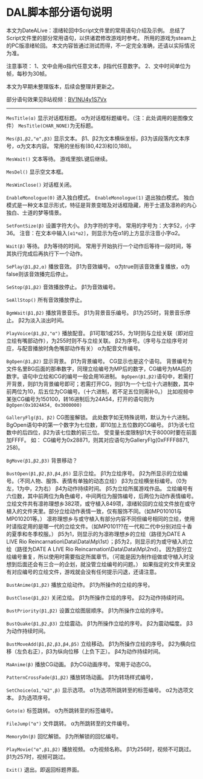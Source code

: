 # DAL脚本部分语句说明

本文为DateALive：凛绪轮回中Script文件里的常用语句介绍及示例。
总结了Script文件里的部分常用语句，以供诸君修改游戏时参考。
所用的游戏为steam上的PC版凛绪轮回。
本文内容皆通过测试而得，不一定完全准确，还请以实际情况为准。


注意事项：
1、文中会用α指代任意文本，β指代任意数字。
2、文中时间单位为帧，每秒为30帧。

本文为早期未整理版本，后续会整理并更新之。

部分语句效果见B站视频：[BV1NU4y1S7Vx](https://www.bilibili.com/video/BV1NU4y1S7Vx)

---

`MesTitle(α)`
显示对话框标题。
α为对话框标题编号。（注：此处调用的是图像文件）
`MesTitle(CHAR_NONE)`为无标题。

`Mes(β1,β2,"α",β3)`
显示文本。
β1、β2为文本横纵坐标，β3为该段落内文本序号，α为文本内容。
常用的坐标有(80,423)和(0,188)。

`MesWait()`
文本等待。
游戏里按L键后继续。

`MesDel()`
显示空文本框。

`MesWinClose()`
对话框关闭。

`EnableMonologue(0)`
进入独白模式。
`EnableMonologue(1)`
退出独白模式。
独白模式是一种文本显示形式，特征是背景变暗及对话框隐藏，用于士道及凛祢的内心独白、士道的梦等情景。

`SetFontSize(β)`
设置字符大小。
β为字符的字号。
常用的字号为：大字52，小字36。
注音：在文本中输入`[α1*α2]`，则显示为在α1的上方显示注音小字α2。

`Wait(β)`
等待。
β为等待的时间。
常用于开始执行一个动作后等待一段时间，等其执行完成后再执行下一个动作。

`SePlay(β1,β2,α)`
播放音效。
β1为音效编号。
α为true则该音效重复播放，α为false则该音效播完后停止。

`SeStop(β1,β2)`
音效播放停止。
β1为音效编号。

`SeAllStop()`
所有音效播放停止。

`BgmWait(β1,β2)`
播放背景音乐。
β1为背景音乐编号。
β1为255时，背景音乐停止。
β2为淡入淡出时间。

`PlayVoice(β1,β2,"α")`
播放配音。
β1可取1或255，为1时则与立绘关联（即对应立绘有嘴部动作），为255时则不与立绘关联。
β2为序号。（序号与立绘序号对应，与配音播放时角色嘴部动作有关）
α为配音文件编号。

`BgOpen(β1,β2)`
显示背景。
β1为背景编号。
CG显示也是这个语句。
背景编号为文件名里BG后面的那串数字，同理立绘编号为MP后的数字，CG编号为MA后的数字。语句中立绘和CG的编号一般会用16进制。
`BgOpen(β1,β2)`语句中，若需打开背景，则β1为背景编号即可；若需打开CG，则β1为一个七位十六进制数，其中前两位为10，后五位为CG编号。（十六进制，若不足五位则需补0。）
比如视频中某张CG编号为150100，转16进制后为24A54，打开的语句则为`BgOpen(0x1024A54, 0x3000000)`

`GalleryFlg(β1, β2)`
CG图鉴解锁。
此处数字如无特殊说明，默认为十六进制。
BgOpen语句中的第一个数字为七位数，即10加上五位数的CG编号。
β1为该七位数中的后四位，β2为该七位数的前三位。
受变量长度限制β1大于8000时要在前面加FFFF。
如：
CG编号为0x28871，则其对应语句为GalleryFlg(0xFFFF8871, 258)。

`BgMove(β1,β2,β3)`
背景移动？

`BustOpen(β1,β2,β3,β4,β5)`
显示立绘。
β1为立绘序号。
β2为所显示的立绘编号。（不同人物、服饰、表情有单独的动态立绘）
β3为立绘横坐标编号。（0为左，1为中，2为右）
β4为动作持续时间。
β5为立绘所属游戏作品。
立绘编号有六位数，其中前两位为角色编号，中间两位为服饰编号，后两位为动作表情编号。
立绘文件共有凛祢理想乡382项，或守植入849项，凛绪轮回的立绘文件放在或守植入的文件夹里。部分立绘动作表情一致，仅有服饰不同。（如MP010101与MP010201等。）
凛祢理想乡与或守植入有部分内容不同但编号相同的立绘，使用时请指定用的是哪一代的立绘文件。（如MP0101??在一代和二代中分别对应十香的夏季和冬季校服。）
β5为1，则显示的为凛祢理想乡的立绘（路径为DATE A LIVE Rio Reincarnation\Data\Data\Mp\1st）；β5为2，则显示的为或守植入的立绘（路径为DATE A LIVE Rio Reincarnation\Data\Data\Mp\2nd）。
因为部分立绘编号重复，所以使用时需要指定所属章节。（可能是因为制作组做或守植入时没想到后面还会有三合一的企划，就没管立绘编号的问题。）
如果指定的文件夹里没有对应编号的立绘文件，游戏就会没有任何提示闪退，还请注意。

`BustAnime(β1,β2)`
播放立绘动作。
β1为所操作的立绘的序号。

`BustClose(β1,β2)`
关闭立绘。
β1为所操作立绘的序号。
β2为动作持续时间。

`BustPriority(β1,β2)`
设置立绘图层顺序。
β1为所操作立绘的序号。

`BustQuake(β1,β2,β3)`
立绘震动。
β1为所操作立绘的序号。
β2为震动幅度。
β3为动作持续时间。

`BustMoveAdd(β1,β2,β3,β4,β5)`
立绘移动。
β1为所操作立绘的序号。
β2为横向位移（左负右正），β3为纵向位移（上负下正）。
β4为动作持续时间。

`MaAnime(β)`
播放CG动画。
β为CG动画序号。
常用于动态CG。

`PatternCrossFade(β1,β2)`
播放转场动画。
β1为转场样式编号，

`SetChoice(α1,"α2",β)`
显示选项。
α1为选项所跳转至的标签编号。
α2为选项文本。
β为选项序号。

`Goto(α)`
标签跳转。
α为所跳转至的标签编号。

`FileJump("α")`
文件跳转。
α为所跳转至的文件编号。

`MemoryOn(β)`
回忆解锁。
β为所解锁的回忆编号。

`PlayMovie("α",β1,β2)`
播放视频。
α为视频名称。
β1为256时，视频不可跳过。β1为257时，视频可跳过。

`Exit()`
退出。即返回标题界面。